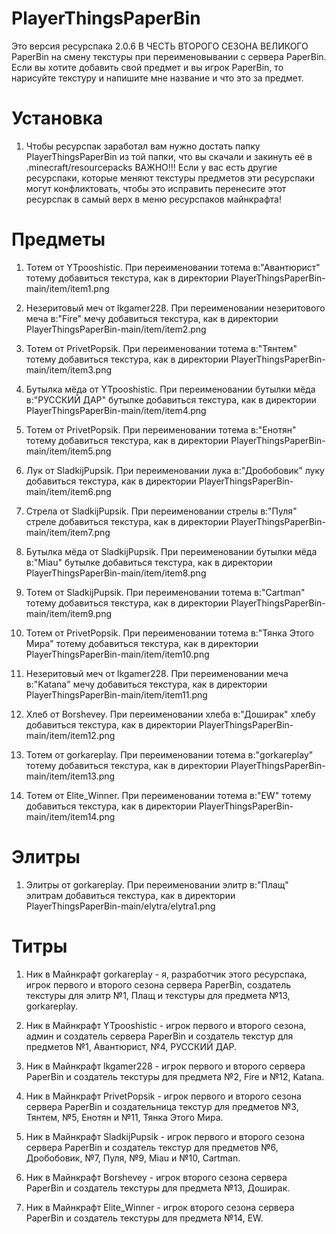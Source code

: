 # PlayerThingsPaperBin
 Это версия ресурспака 2.0.6 В ЧЕСТЬ ВТОРОГО СЕЗОНА ВЕЛИКОГО PaperBin на смену текстуры при переименовывании с сервера PaperBin. Если вы хотите добавить свой предмет и вы игрок PaperBin, то нарисуйте текстуру и напишите мне название и что это за предмет.

# Установка
 1. Чтобы ресурспак заработал вам нужно достать папку PlayerThingsPaperBin из той папки, что вы скачали и закинуть её в .minecraft/resourcepacks ВАЖНО!!! Если у вас есть другие ресурспаки, которые меняют текстуры предметов эти ресурспаки могут конфликтовать, чтобы это исправить перенесите этот ресурспак в самый верх в меню ресурспаков майнкрафта!

# Предметы
 1. Тотем от YTpooshistic. При переименовании тотема в:"Авантюрист" тотему добавиться текстура, как в директории PlayerThingsPaperBin-main/item/item1.png

 2. Незеритовый меч от lkgamer228. При переименовании незеритового меча в:"Fire" мечу добавиться текстура, как в директории PlayerThingsPaperBin-main/item/item2.png

 3. Тотем от PrivetPopsik. При переименовании тотема в:"Тянтем" тотему добавиться текстура, как в директории PlayerThingsPaperBin-main/item/item3.png

 4. Бутылка мёда от YTpooshistic. При переименовании бутылки мёда в:"РУССКИЙ ДАР" бутылке добавиться текстура, как в директории PlayerThingsPaperBin-main/item/item4.png

 5. Тотем от PrivetPopsik. При переименовании тотема в:"Енотян" тотему добавиться текстура, как в директории PlayerThingsPaperBin-main/item/item5.png

 6. Лук от SladkijPupsik. При переименовании лука в:"Дробобовик" луку добавиться текстура, как в директории PlayerThingsPaperBin-main/item/item6.png

 7. Стрела от SladkijPupsik. При переименовании стрелы в:"Пуля" стреле добавиться текстура, как в директории PlayerThingsPaperBin-main/item/item7.png

 8. Бутылка мёда от SladkijPupsik. При переименовании бутылки мёда в:"Miau" бутылке добавиться текстура, как в директории PlayerThingsPaperBin-main/item/item8.png

 9. Тотем от SladkijPupsik. При переименовании тотема в:"Cartman" тотему добавиться текстура, как в директории PlayerThingsPaperBin-main/item/item9.png

 10. Тотем от PrivetPopsik. При переименовании тотема в:"Тянка Этого Мира" тотему добавиться текстура, как в директории PlayerThingsPaperBin-main/item/item10.png

 11. Незеритовый меч от lkgamer228. При переименовании меча в:"Katana" мечу добавиться текстура, как в директории PlayerThingsPaperBin-main/item/item11.png

 12. Хлеб от Borshevey. При переименовании хлеба в:"Доширак" хлебу добавиться текстура, как в директории PlayerThingsPaperBin-main/item/item12.png

 13. Тотем от gorkareplay. При переименовании тотема в:"gorkareplay" тотему добавиться текстура, как в директории PlayerThingsPaperBin-main/item/item13.png

 14. Тотем от Elite_Winner. При переименовании тотема в:"EW" тотему добавиться текстура, как в директории PlayerThingsPaperBin-main/item/item14.png

# Элитры
 1. Элитры от gorkareplay. При переименовании элитр в:"Плащ" элитрам добавиться текстура, как в директории PlayerThingsPaperBin-main/elytra/elytra1.png

# Титры
 1. Ник в Майнкрафт gorkareplay - я, разработчик этого ресурспака, игрок первого и второго сезона сервера PaperBin, создатель текстуры для элитр №1, Плащ и текстуры для предмета №13, gorkareplay.
 
 2. Ник в Майнкрафт YTpooshistic - игрок первого и второго сезона, админ и создатель сервера PaperBin и создатель текстур для предметов №1, Авантюрист, №4, РУССКИЙ ДАР.

 3. Ник в Майнкрафт lkgamer228 - игрок первого и второго сервера PaperBin и создатель текстуры для предмета №2, Fire и №12, Katana.

 4. Ник в Майнкрафт PrivetPopsik - игрок первого и второго сезона сервера PaperBin и создательница текстур для предметов №3, Тянтем, №5, Енотян и №11, Тянка Этого Мира.

 5. Ник в Майнкрафт SladkijPupsik - игрок первого и второго сезона сервера PaperBin и создатель текстур для предметов №6, Дробобовик, №7, Пуля, №9, Miau и №10, Cartman.

 6. Ник в Майнкрафт Borshevey - игрок второго сезона сервера PaperBin и создатель текстуры для предмета №13, Доширак.

 7. Ник в Майнкрафт Elite_Winner - игрок второго сезона сервера PaperBin и создатель текстуры для предмета №14, EW.